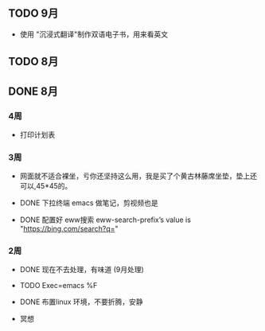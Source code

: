 ## TODO 9月
- 使用 "沉浸式翻译"制作双语电子书，用来看英文

## TODO 8月

## DONE 8月
### 4周
- 打印计划表
### 3周

- 网面就不适合裸坐，亏你还坚持这么用，我是买了个黄古林藤席坐垫，垫上还可以,45*45的。

- DONE 下拉终端 emacs 做笔记，剪视频也是
- DONE 配置好 eww搜索
eww-search-prefix’s value is "https://bing.com/search?q="

### 2周

- DONE 现在不去处理，有味道 (9月处理)
- TODO Exec=emacs %F
- DONE 布置linux 环境，不要折腾，安静

- 冥想
